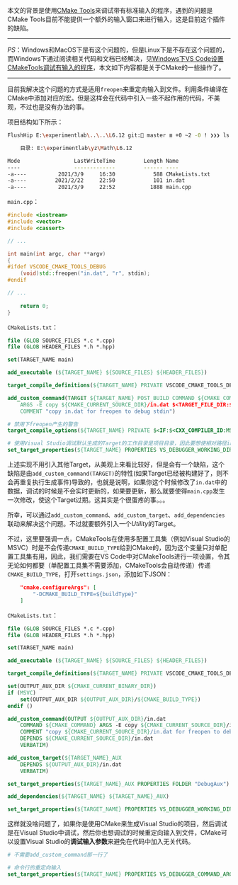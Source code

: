 本文的背景是使用[CMake Tools](https://marketplace.visualstudio.com/items?itemName=ms-vscode.cmake-tools)来调试带有标准输入的程序，遇到的问题是CMake Tools目前不能提供一个额外的输入窗口来进行输入，这是目前这个插件的缺陷。

------

*PS*：Windows和MacOS下是有这个问题的，但是Linux下是不存在这个问题的，而Windows下通过阅读相关代码和文档已经解决，见[Windows下VS Code设置CMakeTools调试有输入的程序](https://flushhip.blog.csdn.net/article/details/114697132)，本文如下内容都是关于CMake的一些操作了。

------

目前我解决这个问题的方式是适用`freopen`来重定向输入到文件。利用条件编译在CMake中添加对应的宏。但是这样会在代码中引入一些不起作用的代码，不美观，不过也是没有办法的事。

项目结构如下所示：

```bash
FlushHip E:\experimentlab\..\..\L6.12 git: master ≣ +0 ~2 -0 ! ❯❯❯ ls

    目录: E:\experimentlab\yz\Math\L6.12

Mode                 LastWriteTime         Length Name
----                 -------------         ------ ----
-a----          2021/3/9     16:30            588 CMakeLists.txt
-a----         2021/2/22     22:50            101 in.dat
-a----          2021/3/9     22:52           1888 main.cpp
```

`main.cpp`：

```cpp
#include <iostream>
#include <vector>
#include <cassert>

// ...

int main(int argc, char **argv)
{
#ifdef VSCODE_CMAKE_TOOLS_DEBUG
    (void)std::freopen("in.dat", "r", stdin);
#endif

// ...
    
    return 0;
}
```

`CMakeLists.txt`：

```cmake
file (GLOB SOURCE_FILES *.c *.cpp)
file (GLOB HEADER_FILES *.h *.hpp)

set(TARGET_NAME main)

add_executable (${TARGET_NAME} ${SOURCE_FILES} ${HEADER_FILES})

target_compile_definitions(${TARGET_NAME} PRIVATE VSCODE_CMAKE_TOOLS_DEBUG)

add_custom_command(TARGET ${TARGET_NAME} POST_BUILD COMMAND ${CMAKE_COMMAND}
    ARGS -E copy ${CMAKE_CURRENT_SOURCE_DIR}/in.dat $<TARGET_FILE_DIR:${TARGET_NAME}>/
    COMMENT "copy in.dat for freopen to debug stdin")

# 禁用下freopen产生的警告
target_compile_options(${TARGET_NAME} PRIVATE $<IF:$<CXX_COMPILER_ID:MSVC>,/wd4996,-Wno-deprecated-declarations>)

# 使用Visual Studio调试默认生成的Target的工作目录是项目目录，因此要想使相对路径in.dat生效，就要修改下工作目录为exe所在目录
set_target_properties(${TARGET_NAME} PROPERTIES VS_DEBUGGER_WORKING_DIRECTORY $<TARGET_FILE_DIR:${TARGET_NAME}>)
```

上述实现不用引入其他Target，从美观上来看比较好，但是会有一个缺陷，这个缺陷是由`add_custom_command(TARGET)`的特性(如果Target已经被构建好了，则不会再重复执行生成事件)导致的，也就是说啊，如果你这个时候修改了`in.dat`中的数据，调试的时候是不会实时更新的，如果要更新，那么就要使得`main.cpp`发生一次修改，使这个Target过期。这其实是个很蛋疼的事。。。

所幸，可以通过`add_custom_command`、`add_custom_target`、`add_dependencies`联动来解决这个问题。不过就要额外引入一个*Utility*的Target。

不过，这里要强调一点，CMakeTools在使用多配置工具集（例如Visual Studio的MSVC）时是不会传递`CMAKE_BUILD_TYPE`给到CMake的，因为这个变量只对单配置工具集有用，因此，我们需要在VS Code中对CMakeTools进行一项设置，令其无论如何都要（单配置工具集不需要添加，CMakeTools会自动传递）传递`CMAKE_BUILD_TYPE`，打开`settings.json`，添加如下JSON：

```json
    "cmake.configureArgs": [
        "-DCMAKE_BUILD_TYPE=${buildType}"
    ]
```

`CMakeLists.txt`：

```cmake
file (GLOB SOURCE_FILES *.c *.cpp)
file (GLOB HEADER_FILES *.h *.hpp)

set(TARGET_NAME main)

add_executable (${TARGET_NAME} ${SOURCE_FILES} ${HEADER_FILES})

target_compile_definitions(${TARGET_NAME} PRIVATE VSCODE_CMAKE_TOOLS_DEBUG)

set(OUTPUT_AUX_DIR ${CMAKE_CURRENT_BINARY_DIR})
if (MSVC)
    set(OUTPUT_AUX_DIR ${OUTPUT_AUX_DIR}/${CMAKE_BUILD_TYPE})
endif ()

add_custom_command(OUTPUT ${OUTPUT_AUX_DIR}/in.dat
    COMMAND ${CMAKE_COMMAND} ARGS -E copy ${CMAKE_CURRENT_SOURCE_DIR}/in.dat ${OUTPUT_AUX_DIR}
    COMMENT "copy ${CMAKE_CURRENT_SOURCE_DIR}/in.dat for freopen to debug stdin"
    DEPENDS ${CMAKE_CURRENT_SOURCE_DIR}/in.dat
    VERBATIM)

add_custom_target(${TARGET_NAME}_AUX
    DEPENDS ${OUTPUT_AUX_DIR}/in.dat
    VERBATIM)

set_target_properties(${TARGET_NAME}_AUX PROPERTIES FOLDER "DebugAux")

add_dependencies(${TARGET_NAME} ${TARGET_NAME}_AUX)

set_target_properties(${TARGET_NAME} PROPERTIES VS_DEBUGGER_WORKING_DIRECTORY $<TARGET_FILE_DIR:${TARGET_NAME}>)
```

这样就没啥问题了，如果你是使用CMake来生成Visual Studio的项目，然后调试是在Visual Studio中调试，然后你也想调试的时候重定向输入到文件，CMake可以设置Visual Studio的**调试输入参数**来避免在代码中加入无关代码。

```cmake
# 不需要add_custom_command那一行了

# 命令行的重定向输入
set_target_properties(${TARGET_NAME} PROPERTIES VS_DEBUGGER_COMMAND_ARGUMENTS "< \"${CMAKE_CURRENT_SOURCE_DIR}/in.dat\"")
```

